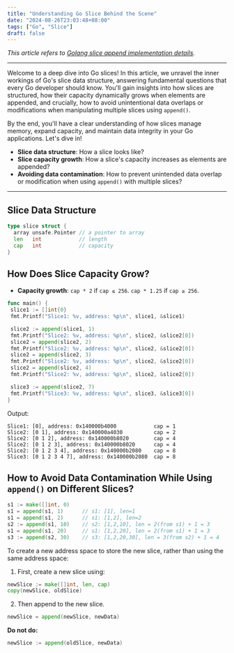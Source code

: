```yaml
---
title: "Understanding Go Slice Behind the Scene"
date: "2024-08-26T23:03:48+08:00"
tags: ["Go", "Slice"]
draft: false
---
```


*This article refers to [Golang slice append implementation details](https://yushuanhsieh.github.io/post/2021-12-29-golang-slice-append/).*

---

Welcome to a deep dive into Go slices! In this article, we unravel the inner workings of Go's slice data structure, answering fundamental questions that every Go developer should know. You'll gain insights into how slices are structured, how their capacity dynamically grows when elements are appended, and crucially, how to avoid unintentional data overlaps or modifications when manipulating multiple slices using `append()`.

By the end, you'll have a clear understanding of how slices manage memory, expand capacity, and maintain data integrity in your Go applications. Let's dive in!

- **Slice data structure**: How a slice looks like?
- **Slice capacity growth**: How a slice's capacity increases as elements are appended?
- **Avoiding data contamination**: How to prevent unintended data overlap or modification when using `append()` with multiple slices?

---

## Slice Data Structure

```go
type slice struct {
  array unsafe.Pointer // a pointer to array
  len   int            // length
  cap   int            // capacity
}
```

## How Does Slice Capacity Grow?

- **Capacity growth**: `cap * 2` if `cap ≤ 256`. `cap * 1.25` if `cap ≥ 256`.

```go
func main() {
 slice1 := []int{0}
 fmt.Printf("Slice1: %v, address: %p\n", slice1, &slice1)

 slice2 := append(slice1, 1)
 fmt.Printf("Slice2: %v, address: %p\n", slice2, &slice2[0])
 slice2 = append(slice2, 2)
 fmt.Printf("Slice2: %v, address: %p\n", slice2, &slice2[0])
 slice2 = append(slice2, 3)
 fmt.Printf("Slice2: %v, address: %p\n", slice2, &slice2[0])
 slice2 = append(slice2, 4)
 fmt.Printf("Slice2: %v, address: %p\n", slice2, &slice2[0])

 slice3 := append(slice2, 7)
 fmt.Printf("Slice3: %v, address: %p\n", slice3, &slice3[0])
}
```

Output:

```
Slice1: [0], address: 0x140000b4000            cap = 1
Slice2: [0 1], address: 0x140000a4030          cap = 2
Slice2: [0 1 2], address: 0x140000b8020        cap = 4
Slice2: [0 1 2 3], address: 0x140000b8020      cap = 4
Slice2: [0 1 2 3 4], address: 0x140000b2080    cap = 8
Slice3: [0 1 2 3 4 7], address: 0x140000b2080  cap = 8
```

## How to Avoid Data Contamination While Using `append()` on Different Slices?

```go
s1 := make([]int, 0)
s1 = append(s1, 1)      // s1: [1], len=1
s1 = append(s1, 2)      // s1: [1,2], len=2
s2 := append(s1, 10)    // s2: [1,2,10], len = 2(from s1) + 1 = 3
s1 = append(s1, 20)     // s1: [1,2,20], len = 2(from s1) + 1 = 3
s3 := append(s2, 30)    // s3: [1,2,20,30], len = 3(from s2) + 1 = 4
```

To create a new address space to store the new slice, rather than using the same address space:

1. First, create a new slice using:

```go
newSlice := make([]int, len, cap)
copy(newSlice, oldSlice)
```

2. Then append to the new slice.

```go
newSlice = append(newSlice, newData)
```

**Do not do:**

```go
newSlice := append(oldSlice, newData)
```